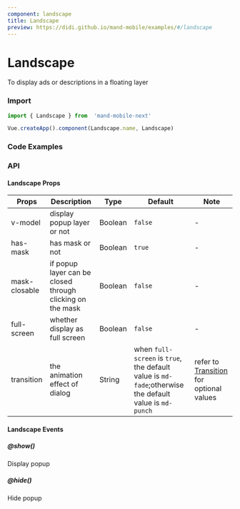 ```yaml
---
component: landscape
title: Landscape
preview: https://didi.github.io/mand-mobile/examples/#/landscape
---
```


# Landscape

To display ads or descriptions in a floating layer

### Import

```javascript
import { Landscape } from  'mand-mobile-next'

Vue.createApp().component(Landscape.name, Landscape)
```

### Code Examples

<demo-wrapper
  src="src/packages/landscape/demo"
/>

<!-- DEMO -->

### API

#### Landscape Props

|Props | Description | Type | Default | Note |
|----|-----|------|------|----- |
|v-model|display popup layer or not|Boolean|`false`| - |
|has-mask|has mask or not|Boolean|`true`| - |
|mask-closable|if popup layer can be closed through clicking on the mask|Boolean|`false`| - |
|full-screen|whether display as full screen|Boolean|`false`| - |
| transition | the animation effect of dialog | String | when `full-screen` is `true`, the default value is `md-fade`;otherwise the default value is `md-punch` |refer to [Transition](https://didi.github.io/mand-mobile/#/en-US/docs/components/feedback/transition?anchor=API) for optional values |

#### Landscape Events

##### @show()

Display popup

##### @hide()

Hide popup

